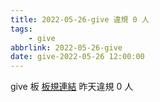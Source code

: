 ```yaml
---
title: 2022-05-26-give 違規 0 人
tags:
    - give
abbrlink: 2022-05-26-give
date: give-2022-05-26 12:00:00
---
```

give 板 [板規連結](https://www.ptt.cc/bbs/give/M.1612495900.A.C32.html)
昨天違規 0 人

